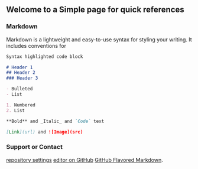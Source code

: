 ## Welcome to a Simple page for quick references


### Markdown

Markdown is a lightweight and easy-to-use syntax for styling your writing. It includes conventions for

```markdown
Syntax highlighted code block

# Header 1
## Header 2
### Header 3

- Bulleted
- List

1. Numbered
2. List

**Bold** and _Italic_ and `Code` text

[Link](url) and ![Image](src)
```


### Support or Contact
[repository settings](https://github.com/bibin1022/Qt_Git_Example/settings/pages)
[editor on GitHub](https://github.com/bibin1022/Qt_Git_Example/edit/master/README.md)
[GitHub Flavored Markdown](https://guides.github.com/features/mastering-markdown/).

